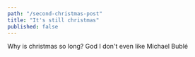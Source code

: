 ```yaml
---
path: "/second-christmas-post"
title: "It's still christmas"
published: false
---
```


Why is christmas so long? God I don't even like Michael Bublé